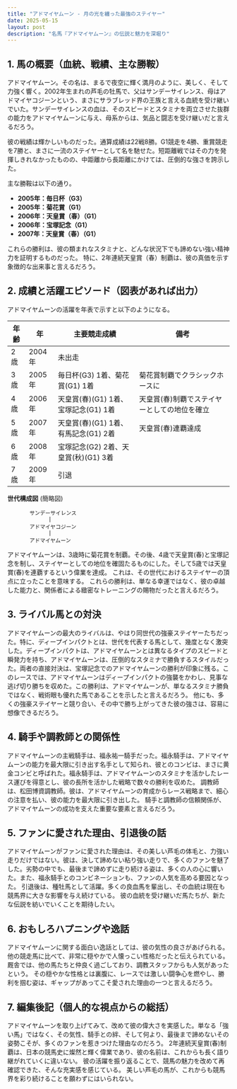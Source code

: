 ```yaml
---
title: "アドマイヤムーン - 月の光を纏った最強のステイヤー"
date: 2025-05-15
layout: post
description: "名馬『アドマイヤムーン』の伝説と魅力を深堀り"
---
```


## 1. 馬の概要（血統、戦績、主な勝鞍）

アドマイヤムーン。その名は、まるで夜空に輝く満月のように、美しく、そして力強く響く。2002年生まれの芦毛の牡馬で、父はサンデーサイレンス、母はアドマイヤコジーンという、まさにサラブレッド界の王族と言える血統を受け継いでいた。サンデーサイレンスの血は、そのスピードとスタミナを両立させた抜群の能力をアドマイヤムーンに与え、母系からは、気品と闘志を受け継いだと言えるだろう。

彼の戦績は輝かしいものだった。通算成績は22戦8勝。G1競走を4勝、重賞競走を7勝と、まさに一流のステイヤーとして名を馳せた。短距離戦ではその力を発揮しきれなかったものの、中距離から長距離にかけては、圧倒的な強さを誇示した。

主な勝鞍は以下の通り。

* **2005年：毎日杯（G3）**
* **2005年：菊花賞（G1）**
* **2006年：天皇賞（春）（G1）**
* **2006年：宝塚記念（G1）**
* **2007年：天皇賞（春）（G1）**


これらの勝利は、彼の類まれなスタミナと、どんな状況下でも諦めない強い精神力を証明するものだった。  特に、2年連続天皇賞（春）制覇は、彼の真価を示す象徴的な出来事と言えるだろう。


## 2. 成績と活躍エピソード（図表があれば出力）

アドマイヤムーンの活躍を年表で示すと以下のようになる。

| 年齢 | 年 | 主要競走成績 | 備考 |
|---|---|---|---|
| 2歳 | 2004年 | 未出走 |  |
| 3歳 | 2005年 | 毎日杯(G3) 1着、菊花賞(G1) 1着 | 菊花賞制覇でクラシックホースに |
| 4歳 | 2006年 | 天皇賞(春)(G1) 1着、宝塚記念(G1) 1着 | 天皇賞(春)制覇でステイヤーとしての地位を確立 |
| 5歳 | 2007年 | 天皇賞(春)(G1) 1着、有馬記念(G1) 2着 | 天皇賞(春)連覇達成 |
| 6歳 | 2008年 | 宝塚記念(G2) 2着、天皇賞(秋)(G1) 3着 |  |
| 7歳 | 2009年 |  引退 |  |


**世代構成図** (簡略図)

```
       サンデーサイレンス
             |
       アドマイヤコジーン
             |
       アドマイヤムーン
```

アドマイヤムーンは、3歳時に菊花賞を制覇。その後、4歳で天皇賞(春)と宝塚記念を制し、ステイヤーとしての地位を確固たるものにした。そして5歳では天皇賞(春)を連覇するという偉業を達成。  これは、その世代におけるステイヤーの頂点に立ったことを意味する。  これらの勝利は、単なる幸運ではなく、彼の卓越した能力と、関係者による緻密なトレーニングの賜物だったと言えるだろう。


## 3. ライバル馬との対決

アドマイヤムーンの最大のライバルは、やはり同世代の強豪ステイヤーたちだった。特に、ディープインパクトとは、世代を代表する馬として、幾度となく激突した。ディープインパクトは、アドマイヤムーンとは異なるタイプのスピードと瞬発力を持ち、アドマイヤムーンは、圧倒的なスタミナで勝負するスタイルだった。両者の直接対決は、宝塚記念でのアドマイヤムーンの勝利が印象に残る。このレースでは、アドマイヤムーンはディープインパクトの強襲をかわし、見事な逃げ切り勝ちを収めた。この勝利は、アドマイヤムーンが、単なるスタミナ勝負ではなく、戦術眼も優れた馬であることを示したと言えるだろう。  他にも、多くの強豪ステイヤーと競り合い、その中で勝ち上がってきた彼の強さは、容易に想像できるだろう。


## 4. 騎手や調教師との関係性

アドマイヤムーンの主戦騎手は、福永祐一騎手だった。福永騎手は、アドマイヤムーンの能力を最大限に引き出す名手として知られ、彼とのコンビは、まさに黄金コンビと呼ばれた。福永騎手は、アドマイヤムーンのスタミナを活かしたレース運びを得意とし、彼の長所を活かした戦略で数々の勝利を収めた。  調教師は、松田博資調教師。彼は、アドマイヤムーンの育成からレース戦略まで、細心の注意を払い、彼の能力を最大限に引き出した。  騎手と調教師の信頼関係が、アドマイヤムーンの成功を支えた重要な要素と言えるだろう。


## 5. ファンに愛された理由、引退後の話

アドマイヤムーンがファンに愛された理由は、その美しい芦毛の体毛と、力強い走りだけではない。彼は、決して諦めない粘り強い走りで、多くのファンを魅了した。劣勢の中でも、最後まで諦めずに走り続ける姿は、多くの人の心に響いた。また、福永騎手とのコンビネーションも、ファンの人気を高める要因となった。  引退後は、種牡馬として活躍。多くの良血馬を輩出し、その血統は現在も競馬界に大きな影響を与え続けている。  彼の血統を受け継いだ馬たちが、新たな伝説を紡いでいくことを期待したい。


## 6. おもしろハプニングや逸話

アドマイヤムーンに関する面白い逸話としては、彼の気性の良さがあげられる。  他の競走馬に比べて、非常に穏やかで人懐っこい性格だったと伝えられている。  厩舎では、他の馬たちと仲良く過ごしており、調教スタッフからも人気があったという。  その穏やかな性格とは裏腹に、レースでは激しい闘争心を燃やし、勝利を掴む姿は、ギャップがあってこそ愛された理由の一つと言えるだろう。


## 7. 編集後記（個人的な視点からの総括）

アドマイヤムーンを取り上げてみて、改めて彼の偉大さを実感した。単なる「強い馬」ではなく、その気性、騎手との絆、そして何より、最後まで諦めないその姿勢こそが、多くのファンを惹きつけた理由なのだろう。  2年連続天皇賞(春)制覇は、日本の競馬史に燦然と輝く偉業であり、彼の名前は、これからも長く語り継がれていくに違いない。  彼の活躍を振り返ることで、競馬の魅力を改めて再確認できた、そんな充実感を感じている。  美しい芦毛の馬が、これからも競馬界を彩り続けることを願わずにはいられない。
